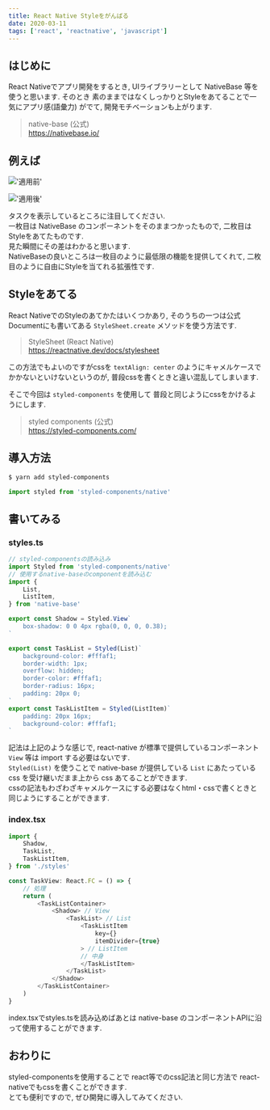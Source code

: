 ```yaml
---
title: React Native Styleをがんばる
date: 2020-03-11
tags: ['react', 'reactnative', 'javascript']
---
```


## はじめに
React Nativeでアプリ開発をするとき, UIライブラリーとして NativeBase 等を使うと思います. そのとき 素のままではなくしっかりとStyleをあてることで一気にアプリ感(語彙力) がでて, 開発モチベーションも上がります.  

> native-base (公式)  
> https://nativebase.io/

## 例えば
!['適用前'](https://i.gyazo.com/410048734961931da2537baf0abfc11c.png)

!['適用後'](https://i.gyazo.com/7278c4d69d0f6f4e6a9731b84f6882f5.png)

タスクを表示しているところに注目してください.  
一枚目は NativeBase のコンポーネントをそのままつかったもので, 二枚目はStyleをあてたものです.  
見た瞬間にその差はわかると思います.  
NativeBaseの良いところは一枚目のように最低限の機能を提供してくれて, 二枚目のように自由にStyleを当てれる拡張性です.  

## Styleをあてる
React NativeでのStyleのあてかたはいくつかあり, そのうちの一つは公式Documentにも書いてある `StyleSheet.create` メソッドを使う方法です.  

> StyleSheet (React Native)  
> https://reactnative.dev/docs/stylesheet  

この方法でもよいのですがcssを `textAlign: center` のようにキャメルケースでかかないといけないというのが, 普段cssを書くときと違い混乱してしまいます.  

そこで今回は `styled-components` を使用して 普段と同じようにcssをかけるようにします.  

> styled components (公式)  
> https://styled-components.com/  

## 導入方法
```bash
$ yarn add styled-components
```

```typescript
import styled from 'styled-components/native'
```

## 書いてみる
### styles.ts
```typescript
// styled-componentsの読み込み
import Styled from 'styled-components/native'
// 使用するnative-baseのcomponentを読み込む
import {
    List,
    ListItem,
} from 'native-base'

export const Shadow = Styled.View`
    box-shadow: 0 0 4px rgba(0, 0, 0, 0.38);
`

export const TaskList = Styled(List)`
    background-color: #fffaf1;
    border-width: 1px;
    overflow: hidden;
    border-color: #fffaf1;
    border-radius: 16px;
    padding: 20px 0;
`
export const TaskListItem = Styled(ListItem)`
    padding: 20px 16px;
    background-color: #fffaf1;
`
```

記法は上記のような感じで, react-native が標準で提供しているコンポーネント `View` 等は import する必要はないです.  
`Styled(List)` を使うことで native-base が提供している `List` にあたっている css を受け継いだまま上から css あてることができます.  
cssの記法もわざわざキャメルケースにする必要はなくhtml・cssで書くときと同じようにすることができます.  

### index.tsx
```typescript
import {
    Shadow,
    TaskList,
    TaskListItem,
} from './styles'

const TaskView: React.FC = () => {
    // 処理
    return (
        <TaskListContainer>
            <Shadow> // View
                <TaskList> // List
                    <TaskListItem 
                        key={}
                        itemDivider={true}
                    > // ListItem
                    // 中身
                    </TaskListItem>
                </TaskList>
            </Shadow>
        </TaskListContainer>
    )
}
```

index.tsxでstyles.tsを読み込めばあとは native-base のコンポーネントAPIに沿って使用することができます.  

## おわりに
styled-componentsを使用することで react等でのcss記法と同じ方法で react-nativeでもcssを書くことができます.  
とても便利ですので, ぜひ開発に導入してみてください.  